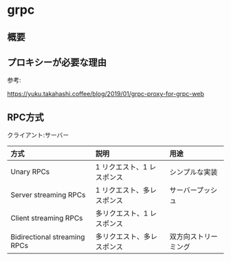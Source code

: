# grpc

## 概要



## プロキシーが必要な理由

参考:

https://yuku.takahashi.coffee/blog/2019/01/grpc-proxy-for-grpc-web

## RPC方式

クライアント:サーバー

|方式|説明|用途
|:-|:-|:-|
|Unary RPCs|1 リクエスト、1 レスポンス|シンプルな実装|
|Server streaming RPCs|1 リクエスト、多レスポンス|サーバープッシュ|
|Client streaming RPCs|多リクエスト、1 レスポンス||
|Bidirectional streaming RPCs|多リクエスト、多レスポンス|双方向ストリーミング|